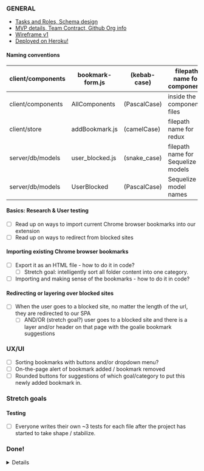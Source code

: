 ### GENERAL

* [Tasks and Roles, Schema design](https://docs.google.com/spreadsheets/d/1kYgUQhWzOdwSfBvEf4vBLWRi_LOee8W9BV-fL2SOMNY/edit?ts=5efbb45f#gid=0)
* [MVP details, Team Contract, Github Org info](https://docs.google.com/document/d/1k9i_jV-R90ww2q3NZ-o9igq9lcLuM2A8qnBKjagLfks/edit#)
* [Wireframe v1](https://docs.google.com/presentation/d/1tLYkjwOF82MOE2ZbAxyEVhmRg5nHaw0BwLE2fUhls40/edit#slide=id.g8227949d86_1_13)
* [Deployed on Heroku!](https://markjoy.herokuapp.com/)

#### Naming conventions

| client/components | bookmark-form.js | (kebab-case) | filepath name for components       |
| ----------------- | ---------------- | ------------ | ---------------------------------- |
| client/components | AllComponents    | (PascalCase) | inside the component files         |
| client/store      | addBookmark.js   | (camelCase)  | filepath name for redux            |
| server/db/models  | user_blocked.js  | (snake_case) | filepath name for Sequelize models |
| server/db/models  | UserBlocked      | (PascalCase) | Sequelize model names              |

#### Basics: Research & User testing

* [ ] Read up on ways to import current Chrome browser bookmarks into our extension
* [ ] Read up on ways to redirect from blocked sites

#### Importing existing Chrome browser bookmarks

* [ ] Export it as an HTML file - how to do it in code?
  * [ ] Stretch goal: intelligently sort all folder content into one category.
* [ ] Importing and making sense of the bookmarks - how to do it in code?

#### Redirecting or layering over blocked sites

* [ ] When the user goes to a blocked site, no matter the length of the url, they are redirected to our SPA
  * [ ] AND/OR (stretch goal?) user goes to a blocked site and there is a layer and/or header on that page with the goalie bookmark suggestions

### UX/UI

* [ ] Sorting bookmarks with buttons and/or dropdown menu?
* [ ] On-the-page alert of bookmark added / bookmark removed
* [ ] Rounded buttons for suggestions of which goal/category to put this newly added bookmark in.

### Stretch goals

#### Testing

* [ ] Everyone writes their own ~3 tests for each file after the project has started to take shape / stabilize.

### Done!

<details>

* [x] Create a Readme file to keep track of tasks and goals.
* [x] Download / use similar apps to see what we like and don't
* [x] Schema design v.1
* [x] Project tasks
* [x] User stories
* [x] Come up with 5-ish main categories (defaults) + name for the unsorted category
* [x] Review and implement schema design v1.1
* [x] Finalize Wireframe v1.0
* [x] Finalize Tech stack by EOD Thursday July 2nd
* [x] Read up on PWA's
* [x] Experiment with PWA's
* [x] Research Vue and Firestore
* [x] Lightweight favicon
* [Wireframe OLD example](https://www.figma.com/file/SBvVSY7WpNCI8OjR4xJSOb/Bookmarkers?node-id=0%3A1)

</details>
